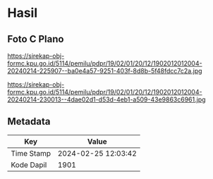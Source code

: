 # Hasil

## Foto C Plano

https://sirekap-obj-formc.kpu.go.id/5114/pemilu/pdpr/19/02/01/20/12/1902012012004-20240214-225907--ba0e4a57-9251-403f-8d8b-5f48fdcc7c2a.jpg

https://sirekap-obj-formc.kpu.go.id/5114/pemilu/pdpr/19/02/01/20/12/1902012012004-20240214-230013--4dae02d1-d53d-4eb1-a509-43e9863c6961.jpg


## Metadata

| Key        | Value               |
| ---------- | ------------------- |
| Time Stamp | 2024-02-25 12:03:42 |
| Kode Dapil | 1901                |



